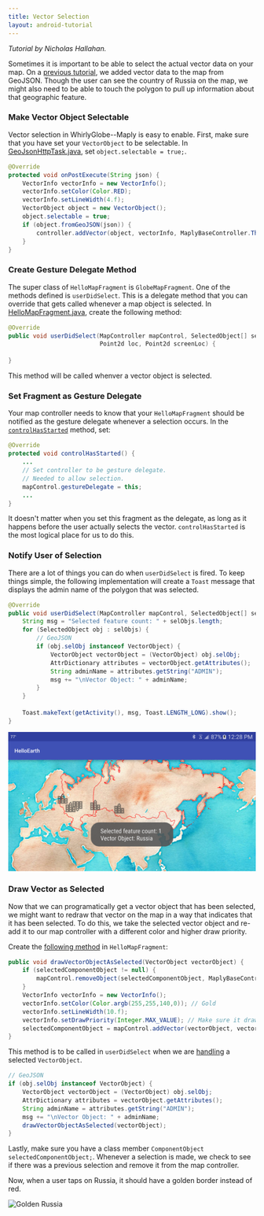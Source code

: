 ```yaml
---
title: Vector Selection
layout: android-tutorial
---
```


*Tutorial by Nicholas Hallahan.*

Sometimes it is important to be able to select the actual vector data on your map. On a [previous tutorial](vector-data.html), we added vector data to the map from GeoJSON. Though the user can see the country of Russia on the map, we might also need to be able to touch the polygon to pull up information about that geographic feature.

### Make Vector Object Selectable

Vector selection in WhirlyGlobe--Maply is easy to enable. First, make sure that you have set your `VectorObject` to be selectable. In [GeoJsonHttpTask.java](https://github.com/mousebird/AndroidTutorialProject/blob/3318085f5192b6cf28a7294968a480006817804a/app/src/main/java/io/theoutpost/helloearth/GeoJsonHttpTask.java#L55), set `object.selectable = true;`.

```java
@Override
protected void onPostExecute(String json) {
    VectorInfo vectorInfo = new VectorInfo();
    vectorInfo.setColor(Color.RED);
    vectorInfo.setLineWidth(4.f);
    VectorObject object = new VectorObject();
    object.selectable = true;
    if (object.fromGeoJSON(json)) {
        controller.addVector(object, vectorInfo, MaplyBaseController.ThreadMode.ThreadAny);
    }
}
```

### Create Gesture Delegate Method

The super class of `HelloMapFragment` is `GlobeMapFragment`. One of the methods defined is `userDidSelect`. This is a delegate method that you can override that gets called whenever a map object is selected. In [HelloMapFragment.java](https://github.com/mousebird/AndroidTutorialProject/blob/3318085f5192b6cf28a7294968a480006817804a/app/src/main/java/io/theoutpost/helloearth/HelloMapFragment.java#L273-L274), create the following method:

```java
@Override
public void userDidSelect(MapController mapControl, SelectedObject[] selObjs, 
                          Point2d loc, Point2d screenLoc) {

}
```

This method will be called whenver a vector object is selected.

### Set Fragment as Gesture Delegate

Your map controller needs to know that your `HelloMapFragment` should be notified as the gesture delegate whenever a selection occurs. In the [`controlHasStarted`](https://github.com/mousebird/AndroidTutorialProject/blob/3318085f5192b6cf28a7294968a480006817804a/app/src/main/java/io/theoutpost/helloearth/HelloMapFragment.java#L122) method, set:

```java
@Override
protected void controlHasStarted() {
    ...
    // Set controller to be gesture delegate.
    // Needed to allow selection.
    mapControl.gestureDelegate = this;
    ...
}
```

It doesn't matter when you set this fragment as the delegate, as long as it happens before the user actually selects the vector. `controlHasStarted` is the most logical place for us to do this.

### Notify User of Selection

There are a lot of things you can do when `userDidSelect` is fired. To keep things simple, the following implementation will create a `Toast` message that displays the admin name of the polygon that was selected.

```java
@Override
public void userDidSelect(MapController mapControl, SelectedObject[] selObjs, Point2d loc, Point2d screenLoc) {
    String msg = "Selected feature count: " + selObjs.length;
    for (SelectedObject obj : selObjs) {
        // GeoJSON
        if (obj.selObj instanceof VectorObject) {
            VectorObject vectorObject = (VectorObject) obj.selObj;
            AttrDictionary attributes = vectorObject.getAttributes();
            String adminName = attributes.getString("ADMIN");
            msg += "\nVector Object: " + adminName;
        }
    }

    Toast.makeText(getActivity(), msg, Toast.LENGTH_LONG).show();
}
```

![Vector Selection](resources/vector-selection.png)

### Draw Vector as Selected

Now that we can programatically get a vector object that has been selected, we might want to redraw that vector on the map in a way that indicates that it has been selected. To do this, we take the selected vector object and re-add it to our map controller with a different color and higher draw priority.

Create the [following method](https://github.com/mousebird/AndroidTutorialProject/blob/edd635806ffe7f62039fb40f3fdef3c8c5d1becd/app/src/main/java/io/theoutpost/helloearth/HelloMapFragment.java#L299-L308) in `HelloMapFragment`:

```java
public void drawVectorObjectAsSelected(VectorObject vectorObject) {
    if (selectedComponentObject != null) {
        mapControl.removeObject(selectedComponentObject, MaplyBaseController.ThreadMode.ThreadAny);
    }
    VectorInfo vectorInfo = new VectorInfo();
    vectorInfo.setColor(Color.argb(255,255,140,0)); // Gold
    vectorInfo.setLineWidth(10.f);
    vectorInfo.setDrawPriority(Integer.MAX_VALUE); // Make sure it draws on top of unselected vector
    selectedComponentObject = mapControl.addVector(vectorObject, vectorInfo, MaplyBaseController.ThreadMode.ThreadAny);
}
```

This method is to be called in `userDidSelect` when we are [handling](https://github.com/mousebird/AndroidTutorialProject/blob/edd635806ffe7f62039fb40f3fdef3c8c5d1becd/app/src/main/java/io/theoutpost/helloearth/HelloMapFragment.java#L286) a selected `VectorObject`.

```java
// GeoJSON
if (obj.selObj instanceof VectorObject) {
    VectorObject vectorObject = (VectorObject) obj.selObj;
    AttrDictionary attributes = vectorObject.getAttributes();
    String adminName = attributes.getString("ADMIN");
    msg += "\nVector Object: " + adminName;
    drawVectorObjectAsSelected(vectorObject);
}
```

Lastly, make sure you have a class member `ComponentObject selectedComponentObject;`. Whenever a selection is made, we check to see if there was a previous selection and remove it from the map controller.

Now, when a user taps on Russia, it should have a golden border instead of red.

![Golden Russia](resources/golden-russia.png)

